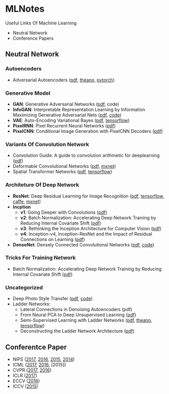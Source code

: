 # MLNotes
Useful Links Of Machine Learning
- Neutral Network
- Conference Papers


## Neutral Network

### Autoencoders
- Adversarial Autoencoders ([pdf](https://arxiv.org/abs/1511.05644), [theano](https://github.com/hjweide/adversarial-autoencoder), [pytorch](https://github.com/fducau/AAE_pytorch))

### Generative Model
- **GAN**: Generative Adversarial Networks ([pdf](https://arxiv.org/abs/1406.2661), code)
- **InfoGAN**: Interpretable Representation Learning by Information Maximizing Generative Adversarial Nets ([pdf](https://arxiv.org/abs/1606.03657), [code](https://github.com/openai/InfoGAN))
- **VAE**: Auto-Encoding Variational Bayes ([pdf](https://arxiv.org/abs/1312.6114), [tensorflow](https://github.com/y0ast/VAE-TensorFlow))
- **PixelRNN**: Pixel Recurrent Neural Networks ([pdf](https://arxiv.org/abs/1601.06759))
- **PixelCNN**: Conditional Image Generation with PixelCNN Decoders ([pdf](https://arxiv.org/abs/1606.05328))

### Variants Of Convolution Network
- Convolution Guide: A guide to convolution arithmetic for deeplearning ([pdf](https://arxiv.org/abs/1603.07285))
- Deformable Convolutional Networks ([pdf](http://arxiv.org/abs/1703.06211), [mxnet](https://github.com/felixlaumon/deform-conv))
- Spatial Transformer Networks ([pdf](https://arxiv.org/abs/1506.02025), [tensorflow](https://github.com/tensorflow/models/tree/master/transformer))

### Architeture Of Deep Network
- **ResNet**: Deep Residual Learning for Image Recognition ([pdf](https://arxiv.org/abs/1512.03385v1), [tensorflow](https://github.com/tensorflow/models/tree/master/resnet), [caffe](https://github.com/KaimingHe/deep-residual-networks), [mxnet](https://github.com/tornadomeet/ResNet))
- **Incption**
	+ **v1**: Going Deeper with Convolutions ([pdf](http://arxiv.org/abs/1409.4842))
	+ **v2**: Batch Normalization: Accelerating Deep Network Training by Reducing Internal Covariate Shift ([pdf](http://arxiv.org/abs/1502.03167))
	+ **v3**: Rethinking the Inception Architecture for Computer Vision ([pdf](http://arxiv.org/abs/1512.00567))
	+ **v4**: Inception-v4, Inception-ResNet and the Impact of Residual Connections on Learning ([pdf](https://arxiv.org/abs/1602.07261))
- **DenseNet**: Densely Connected Convolutional Networks ([pdf](https://arxiv.org/abs/1608.06993), [code](https://github.com/liuzhuang13/DenseNet))
	
### Tricks For Training Network
- Batch Normalization: Accelerating Deep Network Training by Reducing Internal Covariate Shift ([pdf](https://arxiv.org/abs/1502.03167))
	
### Uncategorized
- Deep Photo Style Transfer ([pdf](https://arxiv.org/abs/1703.07511), [code](https://github.com/luanfujun/deep-photo-styletransfer))
- Ladder Networks:
	+ Lateral Connections in Denoising Autoencoders (pdf)
	+ From Neural PCA to Deep Unsupervised Learning ([pdf](https://arxiv.org/abs/1411.7783))
	+ Semi-Supervised Learning with Ladder Networks ([pdf](https://arxiv.org/abs/1507.02672), [theano](https://github.com/CuriousAI/ladder), [tensorflow](https://github.com/rinuboney))
	+ Deconstructing the Ladder Network Architecture ([pdf](https://arxiv.org/abs/1511.06430))

## Conferentce Paper
- NIPS ([2017](https://nips.cc/Conferences/2017/Schedule?showParentSession=8797), [2016](https://nips.cc/Conferences/2016/Schedule?type=Poster), [2015](https://nips.cc/Conferences/2015/Schedule?type=Poster), [2014](https://nips.cc/Conferences/2014/Schedule?type=Poster))
- ICML ([2017](https://2017.icml.cc/Conferences/2017/Schedule?type=Poster), [2016](http://icml.cc/2016/?page_id=1649), [2015])
- CVPR ([2017](http://openaccess.thecvf.com/CVPR2017.py), [2016](http://www.cv-foundation.org/openaccess/CVPR2016.py))
- ICLR ([2017](https://openreview.net/group?id=ICLR.cc/2017/conference))
- ECCV ([2016](http://www.eccv2016.org/main-conference/))
- ICCV ([2015](http://pamitc.org/iccv15/program.php))

